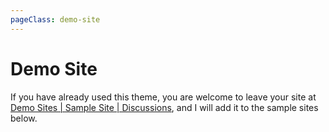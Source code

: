 ```yaml
---
pageClass: demo-site
---
```


# Demo Site

If you have already used this theme, you are welcome to leave your site at [Demo Sites | Sample Site | Discussions](https://github.com/YunYouJun/hexo-theme-yun/discussions/97), and I will add it to the sample sites below.

<DemoSites />

